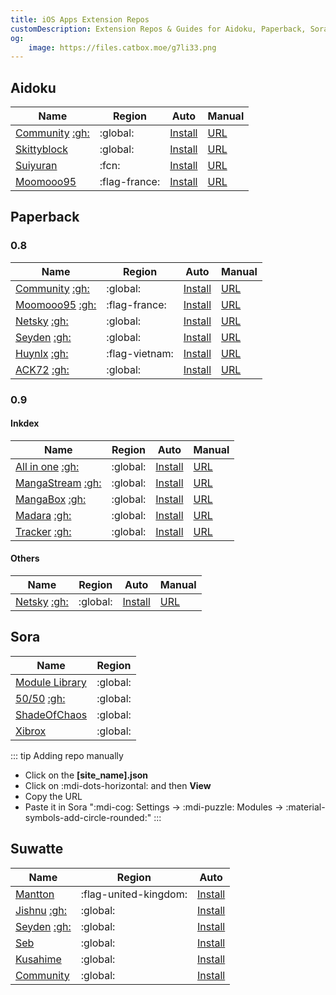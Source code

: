 ```yaml
---
title: iOS Apps Extension Repos
customDescription: Extension Repos & Guides for Aidoku, Paperback, Sora & Suwatte
og:
    image: https://files.catbox.moe/g7li33.png
---
```



<GradientCard title="Extension Repos" description="iOS Apps Extension Repos & Guides" theme="turquoise" variant="thin"/>

## Aidoku

| Name | Region | Auto | Manual |
| - | - | - | - |
| [Community](https://aidoku-community.github.io/sources/) [:gh:](https://github.com/Aidoku-Community/sources) | :global: | [Install](https://aidoku.app/add-source-list/?url=https://raw.githubusercontent.com/Aidoku-Community/sources/gh-pages/) | [URL](https://aidoku-community.github.io/sources/index.min.json) |
| [Skittyblock](https://github.com/Skittyblock/aidoku-community-sources) | :global: | [Install](https://aidoku.app/add-source-list/?url=https://raw.githubusercontent.com/Skittyblock/aidoku-community-sources/gh-pages/) | [URL](https://skittyblock.github.io/aidoku-community-sources/index.min.json) |
| [Suiyuran](https://github.com/suiyuran/aidoku-zh-sources) | :fcn: | [Install](https://aidoku.app/add-source-list/?url=https://raw.githubusercontent.com/suiyuran/aidoku-zh-sources/main/public/) | [URL](https://raw.githubusercontent.com/suiyuran/aidoku-zh-sources/refs/heads/main/public/index.min.json) |
| [Moomooo95](https://github.com/Moomooo95/aidoku-french-sources) | :flag-france: | [Install](https://aidoku.app/add-source-list/?url=https://raw.githubusercontent.com/Moomooo95/aidoku-french-sources/gh-pages/) | [URL](https://moomooo95.github.io/aidoku-french-sources/index.min.json) |



## Paperback

### 0.8

| Name | Region | Auto | Manual |
| - | - | - | - |
| [Community](https://thenetsky.github.io/community-extensions/0.8/) [:gh:](https://github.com/TheNetsky/community-extensions) | :global: | [Install](paperback://addRepo?displayName=Paperback%20Community%20Extensions%20(0.8)&url=https%3A%2F%2Fthenetsky.github.io%2Fcommunity-extensions%2F0.8) | [URL](https://thenetsky.github.io/community-extensions/0.8) |
| [Moomooo95](https://moomooo95.github.io/moomooo95-extensions/master/) [:gh:](https://github.com/Moomooo95/moomooo95-extensions) | :flag-france: | [Install](paperback://addRepo?displayName=Moomooo95%27s%20Extensions&url=https%3A%2F%2Fmoomooo95.github.io%2Fmoomooo95-extensions%2Fmaster) | [URL](https://moomooo95.github.io/moomooo95-extensions/master/) |
| [Netsky](https://thenetsky.github.io/netskys-extensions/0.8/) [:gh:](https://github.com/TheNetsky/netskys-extensions) | :global: | [Install](paperback://addRepo?displayName=Netsky%27s%20Extensions%20(0.8)&url=https%3A%2F%2Fthenetsky.github.io%2Fnetskys-extensions%2F0.8) | [URL](https://thenetsky.github.io/netskys-extensions/0.8/) |
| [Seyden](https://seyden.github.io/extensions-generic-0.8/mangastream/) [:gh:](https://github.com/Seyden/extensions-generic-0.8) | :global: | [Install](paperback://addRepo?displayName=MangaStream%20Generic%20(0.8)&url=https%3A%2F%2Fseyden.github.io%2Fextensions-generic-0.8%2Fmangastream) | [URL](https://seyden.github.io/extensions-generic-0.8/mangastream) |
| [Huynlx](https://huynlx.github.io/Extensions-Viet/) [:gh:](https://github.com/huynlx/Extensions-Viet) | :flag-vietnam: | [Install](https://paperback.moe/addRepo/?name=Vietnamese+Extensions+created+by+L%C3%8A+T%C3%94N+GI%E1%BA%A2&url=https%3A%2F%2Fhuynlx.github.io%2FExtensions-Viet%2F) | [URL](https://huynlx.github.io/Extensions-Viet/) |
| [ACK72](https://ack72.github.io/kavya-paperback/) [:gh:](https://github.com/ACK72/kavya-paperback) | :global: | [Install](paperback://addRepo?displayName=ACK72%27s%20Extensions&url=https%3A%2F%2Fack72.github.io%2Fkavya-paperback) | [URL](https://ack72.github.io/kavya-paperback) |

### 0.9

#### Inkdex

| Name | Region | Auto | Manual |
| - | - | - | - |
| [All in one](https://inkdex.github.io/) [:gh:](https://github.com/inkdex/extensions) | :global: | [Install](paperback://addRepo?displayName=Inkdex%20Extensions%20(0.9)&url=https%3A%2F%2Finkdex.github.io%2Fextensions%2F0.9%2Fstable) | [URL](https://inkdex.github.io/extensions/0.9/stable) |
| [MangaStream](https://inkdex.github.io/mangastream-extensions/0.9/stable/) [:gh:](https://inkdex.github.io/mangastream-extensions/0.9/stable/) | :global: | [Install](paperback://addRepo?displayName=MangaStream%20Extensions%20(0.9)&url=https://inkdex.github.io/mangastream-extensions/0.9/stable) | [URL](https://inkdex.github.io/mangastream-extensions/0.9/stable) |
| [MangaBox](https://inkdex.github.io/mangabox-extensions/0.9/stable/) [:gh:](https://github.com/inkdex/mangabox-extensions) | :global: | [Install](paperback://addRepo?displayName=MangaBox%20Extensions%20(0.9)&url=https://inkdex.github.io/mangabox-extensions/0.9/stable) | [URL](https://inkdex.github.io/mangabox-extensions/0.9/stable) |
| [Madara](https://inkdex.github.io/madara-extensions/0.9/stable/) [:gh:](https://github.com/inkdex/madara-extensions) | :global: | [Install](paperback://addRepo?displayName=Madara%20Extensions%20(0.9)&url=https://inkdex.github.io/madara-extensions/0.9/stable) | [URL](https://inkdex.github.io/madara-extensions/0.9/stable) |
| [Tracker](https://inkdex.github.io/tracker-extensions/0.9/stable/) [:gh:](https://github.com/inkdex/tracker-extensions) | :global: | [Install](paperback://addRepo?displayName=Tracker%20Extensions%20(0.9)&url=https://inkdex.github.io/tracker-extensions/0.9/stable) | [URL](https://inkdex.github.io/tracker-extensions/0.9/stable) |

#### Others

| Name | Region | Auto | Manual |
| - | - | - | - |
| [Netsky](https://thenetsky.github.io/netskys-extensions/0.9/) [:gh:](https://github.com/TheNetsky/netskys-extensions) | :global: | [Install](paperback://addRepo?displayName=Netsky%27s%20Extensions%20(0.9)&url=https://thenetsky.github.io/netskys-extensions/0.9) | [URL](https://thenetsky.github.io/netskys-extensions/0.9/) |

## Sora

| Name | Region |
| - | - |
| [Module Library](https://library.cufiy.net/library/) | :global: |
| [50/50](https://sora-modules.pages.dev/) [:gh:](https://github.com/50n50/sources) | :global: |
| [ShadeOfChaos](https://github.com/ShadeOfChaos/Sora-Modules) | :global: |
| [Xibrox](https://github.com/xibrox/sora-movie-module) | :global: |

::: tip Adding repo manually
- Click on the **[site_name].json**
- Click on :mdi-dots-horizontal: and then **View**
- Copy the URL
- Paste it in Sora ":mdi-cog: Settings -> :mdi-puzzle: Modules -> :material-symbols-add-circle-rounded:"
:::

## Suwatte

| Name | Region | Auto |
| - | - | - |
| [Mantton](https://aegir.mantton.com/) | :flag-united-kingdom: | [Install](suwatte://list?url=https://aegir.mantton.com) |
| [Jishnu](https://jishnusen.github.io/SuwatteSources/) [:gh:](https://github.com/jishnusen/SuwatteSources) | :global: | [Install](suwatte://list?url=https://jishnusen.github.io/SuwatteSources) |
| [Seyden](https://seyden.github.io/extensions-suwatte-generic-6.0/generic/) [:gh:](https://github.com/Seyden/extensions-suwatte-generic-6.0/tree/generic) | :global: | [Install](suwatte://list?url=https://seyden.github.io/extensions-suwatte-generic-6.0/generic) |
| [Seb](https://sebzzzzzzzzzzzzzzzz.github.io/sources/) | :global: | [Install](suwatte://list?url=https://sebzzzzzzzzzzzzzzzz.github.io/sources) |
| [Kusahime](https://sources.kusahi.me/) | :global: | [Install](suwatte://list?url=https://sources.kusahi.me) |
| [Community](https://community.suwatte.app/) | :global: | [Install](suwatte://list?url=https://community.suwatte.app) |
